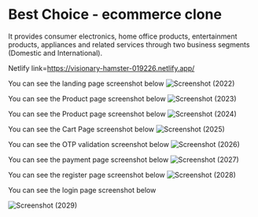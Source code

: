# Best Choice - ecommerce clone
It provides consumer electronics, home office products, entertainment products, appliances and related services through two business segments (Domestic and International).

Netlify link=https://visionary-hamster-019226.netlify.app/







You can see the landing page screenshot below
![Screenshot (2022)](https://github.com/prabhatgupta11/abstracted-cactus-1793/assets/112754634/c7889672-7507-4c7c-869c-ccb808f875e0)
















You can see the Product page screenshot below
![Screenshot (2023)](https://github.com/prabhatgupta11/abstracted-cactus-1793/assets/112754634/696c09c4-dc03-4fbd-a82a-29c39ed250b8)













You can see the Product page screenshot below
![Screenshot (2024)](https://github.com/prabhatgupta11/abstracted-cactus-1793/assets/112754634/18016c47-cc4d-4a78-81ff-ac48e05613a7)



You can see the Cart Page screenshot below
![Screenshot (2025)](https://github.com/prabhatgupta11/abstracted-cactus-1793/assets/112754634/5ed80da3-bb85-438d-95a1-9b49e8837a1a)











You can see the OTP validation screenshot below
![Screenshot (2026)](https://github.com/prabhatgupta11/abstracted-cactus-1793/assets/112754634/59491267-5b12-45f8-bef0-71be2fb5723d)











You can see the payment page screenshot below
![Screenshot (2027)](https://github.com/prabhatgupta11/abstracted-cactus-1793/assets/112754634/55c83d90-f5a3-4faf-bb94-42a8eded84d3)













You can see the register page screenshot below
![Screenshot (2028)](https://github.com/prabhatgupta11/abstracted-cactus-1793/assets/112754634/caf3660f-42ce-4eda-ad7c-fabb038f20f9)













You can see the login page screenshot below


![Screenshot (2029)](https://github.com/prabhatgupta11/abstracted-cactus-1793/assets/112754634/46fff770-5d3d-41ef-9d97-71d409076cb3)

